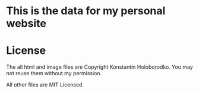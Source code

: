 This is the data for my personal website
========================================

License
=======

The all html and image files are Copyright Konstantin Holoborodko.
You may not reuse them without my permission.


All other files are MIT Licensed.

